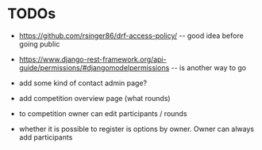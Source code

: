# TODOs


* https://github.com/rsinger86/drf-access-policy/ -- good idea before going public
* https://www.django-rest-framework.org/api-guide/permissions/#djangomodelpermissions -- is another way to go


* add some kind of contact admin page?


* add competition overview page (what rounds)
* to competition owner can edit participants / rounds

 * whether it is possible to register is options by owner. Owner can always add
 participants

